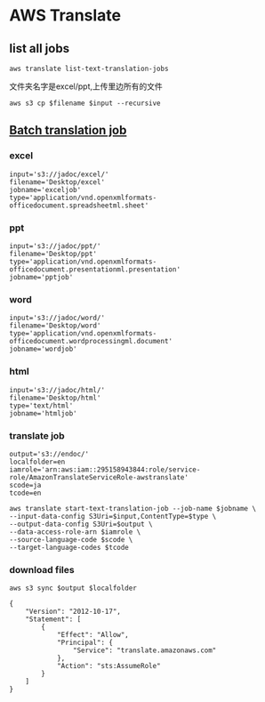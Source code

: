 # AWS Translate
## list all jobs

```
aws translate list-text-translation-jobs
```
文件夹名字是excel/ppt,上传里边所有的文件
```
aws s3 cp $filename $input --recursive
```

## [Batch translation job](https://docs.aws.amazon.com/cli/latest/reference/translate/start-text-translation-job.html)


### excel
```
input='s3://jadoc/excel/'
filename='Desktop/excel'
jobname='exceljob'
type='application/vnd.openxmlformats-officedocument.spreadsheetml.sheet'
```

### ppt

```
input='s3://jadoc/ppt/'
filename='Desktop/ppt'
type='application/vnd.openxmlformats-officedocument.presentationml.presentation'
jobname='pptjob'
```
### word
```
input='s3://jadoc/word/'
filename='Desktop/word'
type='application/vnd.openxmlformats-officedocument.wordprocessingml.document'
jobname='wordjob'
```
### html
```
input='s3://jadoc/html/'
filename='Desktop/html'
type='text/html'
jobname='htmljob'
```

### translate job
```
output='s3://endoc/'
localfolder=en
iamrole='arn:aws:iam::295158943844:role/service-role/AmazonTranslateServiceRole-awstranslate'
scode=ja
tcode=en

```
```
aws translate start-text-translation-job --job-name $jobname \
--input-data-config S3Uri=$input,ContentType=$type \
--output-data-config S3Uri=$output \
--data-access-role-arn $iamrole \
--source-language-code $scode \
--target-language-codes $tcode

```
### download files


```
aws s3 sync $output $localfolder
```

```
{
    "Version": "2012-10-17",
    "Statement": [
        {
            "Effect": "Allow",
            "Principal": {
                "Service": "translate.amazonaws.com"
            },
            "Action": "sts:AssumeRole"
        }
    ]
}
```
